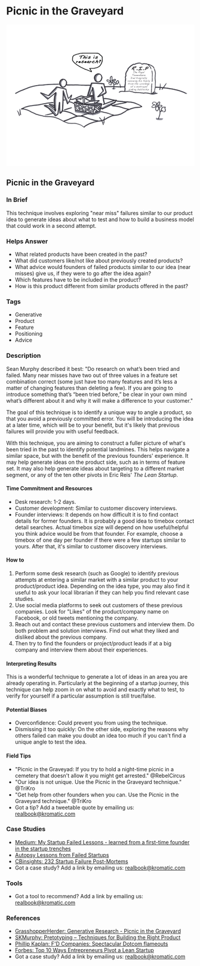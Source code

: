 # Picnic in the Graveyard

![](../.gitbook/assets/illustration-picnic-in-the-graveyard-b-and-w.png)

## Picnic in the Graveyard

### In Brief

This technique involves exploring "near miss" failures similar to our product idea to generate ideas about what to test and how to build a business model that could work in a second attempt.

### Helps Answer

* What related products have been created in the past?
* What did customers like/not like about previously created products?
* What advice would founders of failed products similar to our idea \(near misses\) give us, if they were to go after the idea again?
* Which features have to be included in the product? 
* How is this product different from similar products offered in the past?

### Tags

* Generative
* Product
* Feature
* Positioning
* Advice

### Description

Sean Murphy described it best: "Do research on what’s been tried and failed. Many near misses have two out of three values in a feature set combination correct \(some just have too many features and it’s less a matter of changing features than deleting a few\). If you are going to introduce something that’s “been tried before,” be clear in your own mind what’s different about it and why it will make a difference to your customer."

The goal of this technique is to identify a unique way to angle a product, so that you avoid a previously committed error. You will be introducing the idea at a later time, which will be to your benefit, but it's likely that previous failures will provide you with useful feedback.

With this technique, you are aiming to construct a fuller picture of what's been tried in the past to identify potential landmines. This helps navigate a similar space, but with the benefit of the previous founders' experience. It may help generate ideas on the product side, such as in terms of feature set. It may also help generate ideas about targeting to a different market segment, or any of the ten other pivots in Eric Reis' _The Lean Startup_.

#### Time Commitment and Resources

* Desk research: 1-2 days.
* Customer development: Similar to customer discovery interviews.
* Founder interviews: It depends on how difficult it is to find contact details for former founders. It is probably a good idea to timebox contact detail searches. Actual timebox size will depend on how useful/helpful you think advice would be from that founder. For example, choose a timebox of one day per founder if there were a few startups similar to yours. After that, it's similar to customer discovery interviews.

#### How to

1. Perform some desk research \(such as Google\) to identify previous attempts at entering a similar market with a similar product to your product/product idea. Depending on the idea type, you may also find it useful to ask your local librarian if they can help you find relevant case studies. 
2. Use social media platforms to seek out customers of these previous companies. Look for "Likes" of the product/company name on Facebook, or old tweets mentioning the company. 
3. Reach out and contact these previous customers and interview them. Do both problem and solution interviews. Find out what they liked and disliked about the previous company. 
4. Then try to find the founders or project/product leads if at a big company and interview them about their experiences. 

#### Interpreting Results

This is a wonderful technique to generate a lot of ideas in an area you are already operating in. Particularly at the beginning of a startup journey, this technique can help zoom in on what to avoid and exactly what to test, to verify for yourself if a particular assumption is still true/false.

#### Potential Biases

* Overconfidence: Could prevent you from using the technique.
* Dismissing it too quickly: On the other side, exploring the reasons why others failed can make you doubt an idea too much if you can't find a unique angle to test the idea.

#### Field Tips

* "Picnic in the Graveyad: If you try to hold a night-time picnic in a cemetery that doesn't allow it you might get arrested." @RebelCircus
* "Our idea is not unique. Use the Picnic in the Graveyard technique." @TriKro
* "Get help from other founders when you can. Use the Picnic in the Graveyard technique." @TriKro
* Got a tip? Add a tweetable quote by emailing us: [realbook@kromatic.com](mailto:realbook@kromatic.com)

### Case Studies

* [Medium: My Startup Failed Lessons - learned from a first-time founder in the startup trenches](https://medium.com/@jasonhuertas/my-startup-failed-6c54bd68c654#.hxj2dkt4o)
* [Autopsy Lessons from Failed Startups](http://autopsy.io)
* [CBinsights: 232 Startup Failure Post-Mortems](https://www.cbinsights.com/blog/startup-failure-post-mortem/)
* Got a case study? Add a link by emailing us: [realbook@kromatic.com](mailto:realbook@kromatic.com) 

### Tools

* Got a tool to recommend? Add a link by emailing us: [realbook@kromatic.com](mailto:realbook@kromatic.com)

### References

* [GrasshopperHerder: Generative Research - Picnic in the Graveyard](https://grasshopperherder.com/generative-research-picnic-graveyard/)
* [SKMurphy: Pretotyping – Techniques for Building the Right Product](http://www.skmurphy.com/blog/2012/03/06/pretotyping-techniques-for-building-the-right-product/)
* [Phillip Kaplan: F'D Companies: Spectacular Dotcom flameouts](https://www.amazon.com/Fd-Companies-Spectacular-Dot-com-Flameouts/dp/1416577939)
* [Forbes: Top 10 Ways Entrepreneurs Pivot a Lean Startup](https://www.forbes.com/sites/martinzwilling/2011/09/16/top-10-ways-entrepreneurs-pivot-a-lean-startup/#9838ab12d2bd)
* Got a case study? Add a link by emailing us: [realbook@kromatic.com](mailto:realbook@kromatic.com) 

